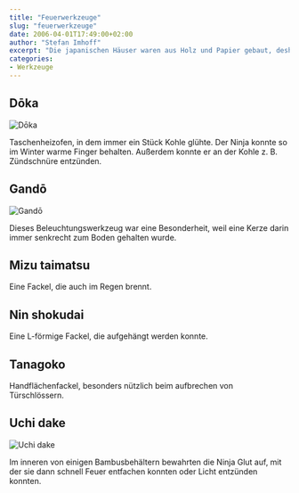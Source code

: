 ```yaml
---
title: "Feuerwerkzeuge"
slug: "feuerwerkzeuge"
date: 2006-04-01T17:49:00+02:00
author: "Stefan Imhoff"
excerpt: "Die japanischen Häuser waren aus Holz und Papier gebaut, deshalb wurde Feuer überall gefürchtet. Der Ninja setzte es ein, um Panik zu verbreiten aber auch um Nachts sehen zu können."
categories:
- Werkzeuge
---
```


## Dōka

![Dōka](/assets/images/artikel/werkzeuge-doka.jpg)

Taschenheizofen, in dem immer ein Stück Kohle glühte. Der Ninja konnte so im Winter warme Finger behalten. Außerdem konnte er an der Kohle z. B. Zündschnüre entzünden.


## Gandō

![Gandō](/assets/images/artikel/werkzeuge-gando.jpg)

Dieses Beleuchtungswerkzeug war eine Besonderheit, weil eine Kerze darin immer senkrecht zum Boden gehalten wurde.


## Mizu taimatsu

Eine Fackel, die auch im Regen brennt.


## Nin shokudai

Eine L-förmige Fackel, die aufgehängt werden konnte.


## Tanagoko

Handflächenfackel, besonders nützlich beim aufbrechen von Türschlössern.


## Uchi dake

![Uchi dake](/assets/images/artikel/werkzeuge-uchidake.jpg)

Im inneren von einigen Bambusbehältern bewahrten die Ninja Glut auf, mit der sie dann schnell Feuer entfachen konnten oder Licht entzünden konnten.
